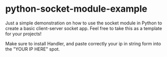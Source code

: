 # python-socket-module-example

Just a simple demonstration on how to use the socket module in Python to create a basic client-server socket app. 
Feel free to take this as a template for your projects!

Make sure to install Handler, and paste correctly your ip in string form into the "YOUR IP HERE" spot. 
